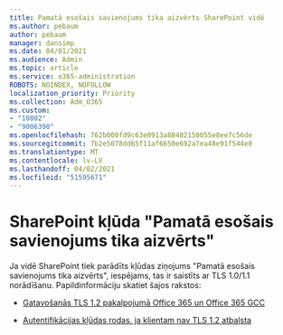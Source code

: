 ```yaml
---
title: Pamatā esošais savienojums tika aizvērts SharePoint vidē
ms.author: pebaum
author: pebaum
manager: dansimp
ms.date: 04/01/2021
ms.audience: Admin
ms.topic: article
ms.service: o365-administration
ROBOTS: NOINDEX, NOFOLLOW
localization_priority: Priority
ms.collection: Adm_O365
ms.custom:
- "10802"
- "9006390"
ms.openlocfilehash: 762b000fd9c63e0913a88402150055e8ee7c56de
ms.sourcegitcommit: 7b2e5078dd65f11af6650e692a7ea48e91f544e0
ms.translationtype: MT
ms.contentlocale: lv-LV
ms.lasthandoff: 04/02/2021
ms.locfileid: "51595671"
---
```

# <a name="the-underlying-connection-was-closed-error-in-sharepoint"></a>SharePoint kļūda "Pamatā esošais savienojums tika aizvērts"

Ja vidē SharePoint tiek parādīts kļūdas ziņojums "Pamatā esošais savienojums tika aizvērts", iespējams, tas ir saistīts ar TLS 1.0/1.1 norādīšanu. Papildinformāciju skatiet šajos rakstos:

- [Gatavošanās TLS 1.2 pakalpojumā Office 365 un Office 365 GCC](https://docs.microsoft.com/microsoft-365/compliance/prepare-tls-1.2-in-office-365?view=o365-worldwide)

- [Autentifikācijas kļūdas rodas, ja klientam nav TLS 1.2 atbalsta](https://review.docs.microsoft.com/sharepoint/troubleshoot/administration/authentication-errors-tls12-support)